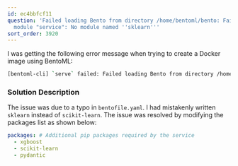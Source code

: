 ```yaml
---
id: ec4bbfcf11
question: 'Failed loading Bento from directory /home/bentoml/bento: Failed to import
  module "service": No module named ''sklearn'''
sort_order: 3920
---
```


I was getting the following error message when trying to create a Docker image using BentoML:

```bash
[bentoml-cli] `serve` failed: Failed loading Bento from directory /home/bentoml/bento: Failed to import module "service": No module named 'sklearn'
```

### Solution Description

The issue was due to a typo in `bentofile.yaml`. I had mistakenly written `sklearn` instead of `scikit-learn`. The issue was resolved by modifying the packages list as shown below:

```yaml
packages: # Additional pip packages required by the service
  - xgboost
  - scikit-learn
  - pydantic
```